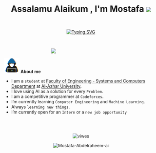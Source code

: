 <h1 align="center"><b>Assalamu Alaikum , I'm Mostafa </b><img src="https://media.giphy.com/media/hvRJCLFzcasrR4ia7z/giphy.gif" width="35"></h1>
<br>
<p align="center">
<a href="https://git.io/typing-svg"><img src="https://readme-typing-svg.demolab.com?font=Time+New+Roman&color=cyan&size=25&center=true&vCenter=true&width=435&lines=Im+Computer+Science+Student;A+passionate+AI+Developer;Compatitive+Programmer;Cooding+geek+..👨‍💻;love+to+talk+to+people,;share+ideas,;and+learn+in+public;If+that+sounds+interesting;Contact+with+me+🤜" alt="Typing SVG" /></a>
</p>


##
 
<br>
<picture> <img align="right" src="pictures/final.gif" width = 350rem></picture>

<br>


<picture><img src = "https://github.com/0xAbdulKhalid/0xAbdulKhalid/raw/main/assets/mdImages/about_me.gif" width = 50px></picture> **About me**

- I am a `student` at [Faculty of Engineering - Systems and Computers Department](https://eng-azhar.net/) at [Al-Azhar University](http://azhar.edu.eg/).
- I love using AI as a solution for every `Problem`.
- I am a competitive programmer at `Codeforces`.
- I’m currently learning `Computer Engineering` and `Machine Learning`.
- Always `learning new things`.
- I’m currently open for an `Intern` or a `new job opportunity`

<br><br>
<p align="center"><img src="pictures/views.gif" width=50px alt="viwes" ></p>
<p align="center"><img src="https://komarev.com/ghpvc/?username=Mostafa-Abdelraheem-ai" alt="Mostafa-Abdelraheem-ai" width=150px> </p>
<br>
